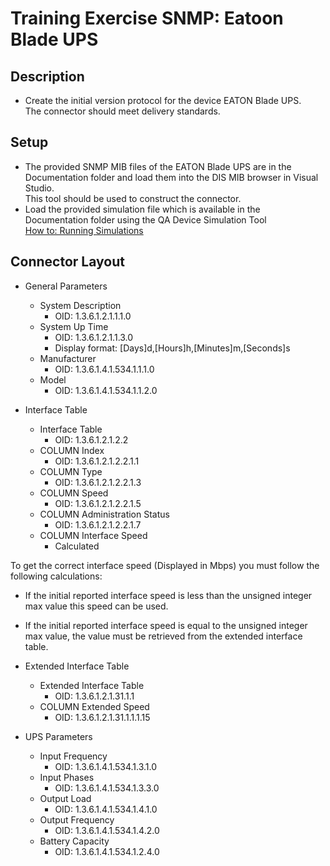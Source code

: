 # Training Exercise SNMP: Eatoon Blade UPS

## Description

* Create the initial version protocol for the device EATON Blade UPS.\
The connector should meet delivery standards.

## Setup

* The provided SNMP MIB files of the EATON Blade UPS are in the Documentation folder and load them into the DIS MIB browser in Visual Studio.\
This tool should be used to construct the connector.
* Load the provided simulation file which is available in the Documentation folder using the QA Device Simulation Tool\
[How to: Running Simulations](https://docs.dataminer.services/user-guide/Reference/DataMiner_Tools/QADeviceSimulator/Running_simulations.html?q=QASNMP)

## Connector Layout

* General Parameters
  * System Description
    * OID: 1.3.6.1.2.1.1.1.0
  * System Up Time
    * OID: 1.3.6.1.2.1.1.3.0
    * Display format: [Days]d,[Hours]h,[Minutes]m,[Seconds]s
  * Manufacturer
    * OID: 1.3.6.1.4.1.534.1.1.1.0
  * Model
    * OID: 1.3.6.1.4.1.534.1.1.2.0

* Interface Table
  * Interface Table
    * OID: 1.3.6.1.2.1.2.2
  * COLUMN Index
    * OID: 1.3.6.1.2.1.2.2.1.1
  * COLUMN Type
    * OID: 1.3.6.1.2.1.2.2.1.3
  * COLUMN Speed
    * OID: 1.3.6.1.2.1.2.2.1.5
  * COLUMN Administration Status
    * OID: 1.3.6.1.2.1.2.2.1.7
  * COLUMN Interface Speed
    * Calculated

To get the correct interface speed (Displayed in Mbps) you must follow the following calculations:

* If the initial reported interface speed is less than the unsigned integer max value this speed can be used.
* If the initial reported interface speed is equal to the unsigned integer max value, the value must be retrieved from the extended interface table.

* Extended Interface Table
  * Extended Interface Table
    * OID: 1.3.6.1.2.1.31.1.1
  * COLUMN Extended Speed
    * OID: 1.3.6.1.2.1.31.1.1.1.15

* UPS Parameters
  * Input Frequency
    * OID: 1.3.6.1.4.1.534.1.3.1.0
  * Input Phases
    * OID: 1.3.6.1.4.1.534.1.3.3.0
  * Output Load
    * OID: 1.3.6.1.4.1.534.1.4.1.0
  * Output Frequency
    * OID: 1.3.6.1.4.1.534.1.4.2.0
  * Battery Capacity
    * OID: 1.3.6.1.4.1.534.1.2.4.0
